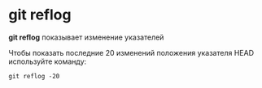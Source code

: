 # git reflog


**git reflog** показывает изменение указателей

Чтобы показать последние 20 изменений положения указателя HEAD используйте команду:

`git reflog -20`

